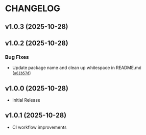 # CHANGELOG

<!-- version list -->

## v1.0.3 (2025-10-28)


## v1.0.2 (2025-10-28)

### Bug Fixes

- Update package name and clean up whitespace in README.md
  ([`a61b57d`](https://github.com/john-psina/django-monaco-editor/commit/a61b57dfd787bacf044bbe2a2151f47463295bf4))


## v1.0.0 (2025-10-28)

- Initial Release

## v1.0.1 (2025-10-28)

- CI workflow improvements
